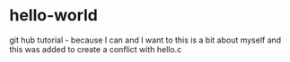 # hello-world
git hub tutorial - because I can and I want to
this is a bit about myself
 and this was added to create a conflict with hello.c

